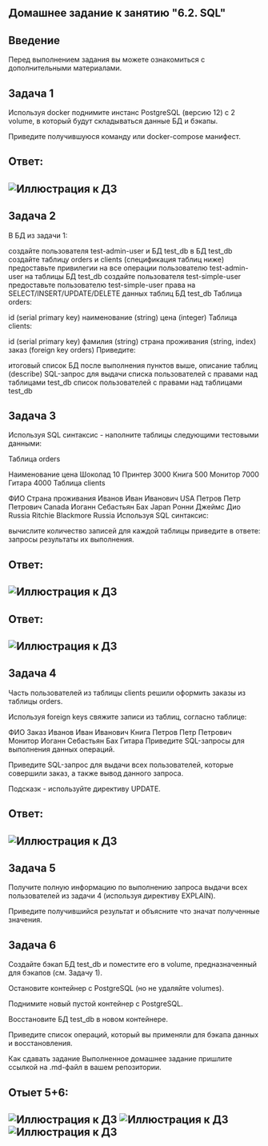 ## Домашнее задание к занятию "6.2. SQL"
## Введение
Перед выполнением задания вы можете ознакомиться с дополнительными материалами.

## Задача 1
Используя docker поднимите инстанс PostgreSQL (версию 12) c 2 volume, в который будут складываться данные БД и бэкапы.

Приведите получившуюся команду или docker-compose манифест.

Ответ:
-----------------------------------------------------------------------------------------------------------------------------
![Иллюстрация к ДЗ](https://i.imgur.com/5m1MkTq.png) 
-----------------------------------------------------------------------------------------------------------------------------

## Задача 2
В БД из задачи 1:

создайте пользователя test-admin-user и БД test_db
в БД test_db создайте таблицу orders и clients (спeцификация таблиц ниже)
предоставьте привилегии на все операции пользователю test-admin-user на таблицы БД test_db
создайте пользователя test-simple-user
предоставьте пользователю test-simple-user права на SELECT/INSERT/UPDATE/DELETE данных таблиц БД test_db
Таблица orders:

id (serial primary key)
наименование (string)
цена (integer)
Таблица clients:

id (serial primary key)
фамилия (string)
страна проживания (string, index)
заказ (foreign key orders)
Приведите:

итоговый список БД после выполнения пунктов выше,
описание таблиц (describe)
SQL-запрос для выдачи списка пользователей с правами над таблицами test_db
список пользователей с правами над таблицами test_db


## Задача 3
Используя SQL синтаксис - наполните таблицы следующими тестовыми данными:

Таблица orders

Наименование	цена
Шоколад	10
Принтер	3000
Книга	500
Монитор	7000
Гитара	4000
Таблица clients

ФИО	Страна проживания
Иванов Иван Иванович	USA
Петров Петр Петрович	Canada
Иоганн Себастьян Бах	Japan
Ронни Джеймс Дио	Russia
Ritchie Blackmore	Russia
Используя SQL синтаксис:

вычислите количество записей для каждой таблицы
приведите в ответе:
запросы
результаты их выполнения.

Ответ:
-----------------------------------------------------------------------------------------------------------------------------
![Иллюстрация к ДЗ](https://i.imgur.com/W59BpWl.png) 
-----------------------------------------------------------------------------------------------------------------------------

Ответ:
-----------------------------------------------------------------------------------------------------------------------------
![Иллюстрация к ДЗ](https://i.imgur.com/7u54KbW.png) 
-----------------------------------------------------------------------------------------------------------------------------



## Задача 4
Часть пользователей из таблицы clients решили оформить заказы из таблицы orders.

Используя foreign keys свяжите записи из таблиц, согласно таблице:

ФИО	Заказ
Иванов Иван Иванович	Книга
Петров Петр Петрович	Монитор
Иоганн Себастьян Бах	Гитара
Приведите SQL-запросы для выполнения данных операций.

Приведите SQL-запрос для выдачи всех пользователей, которые совершили заказ, а также вывод данного запроса.

Подсказк - используйте директиву UPDATE.

Ответ:
-----------------------------------------------------------------------------------------------------------------------------
![Иллюстрация к ДЗ](https://i.imgur.com/ARtibPN.png) 
-----------------------------------------------------------------------------------------------------------------------------

## Задача 5
Получите полную информацию по выполнению запроса выдачи всех пользователей из задачи 4 (используя директиву EXPLAIN).

Приведите получившийся результат и объясните что значат полученные значения.

## Задача 6
Создайте бэкап БД test_db и поместите его в volume, предназначенный для бэкапов (см. Задачу 1).

Остановите контейнер с PostgreSQL (но не удаляйте volumes).

Поднимите новый пустой контейнер с PostgreSQL.

Восстановите БД test_db в новом контейнере.

Приведите список операций, который вы применяли для бэкапа данных и восстановления.

Как cдавать задание
Выполненное домашнее задание пришлите ссылкой на .md-файл в вашем репозитории.



Отыет 5+6:
-----------------------------------------------------------------------------------------------------------------------------
![Иллюстрация к ДЗ](https://i.imgur.com/SOQI5lT.png) 
![Иллюстрация к ДЗ](https://i.imgur.com/OtcCWGk.png) 
![Иллюстрация к ДЗ](https://i.imgur.com/xDs3OAW.png) 
-----------------------------------------------------------------------------------------------------------------------------
